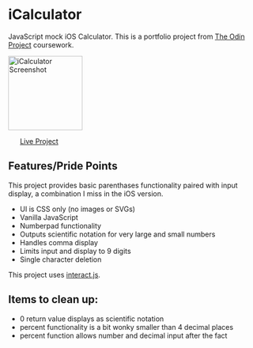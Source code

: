 # iCalculator

JavaScript mock iOS Calculator. This is a portfolio project from [The Odin Project](https://www.theodinproject.com/paths/foundations/courses/foundations/lessons/calculator) coursework.

<a href="https://pmentropy.github.io/iCalculator/" target="_blank">
<img src="https://raw.githubusercontent.com/pmentropy/iCalculator/main/screenshot.png" width="150" alt="iCalculator Screenshot"></a>

 &nbsp;&nbsp;&nbsp;&nbsp;&nbsp;&nbsp;[Live Project](https://pmentropy.github.io/iCalculator/)

## Features/Pride Points

This project provides basic parenthases functionality paired with input display, a combination I miss in the iOS version.

- UI is CSS only (no images or SVGs)
- Vanilla JavaScript
- Numberpad functionality
- Outputs scientific notation for very large and small numbers
- Handles comma display
- Limits input and display to 9 digits
- Single character deletion

This project uses [interact.js](https://interactjs.io).

## Items to clean up:

- 0 return value displays as scientific notation
- percent functionality is a bit wonky smaller than 4 decimal places
- percent function allows number and decimal input after the fact
